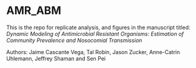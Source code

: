# AMR_ABM

This is the repo for replicate analysis, and figures in the manuscript titled: *Dynamic Modeling of Antimicrobial Resistant Organisms: Estimation of Community Prevalence and Nosocomial Transmission* 

Authors: Jaime Cascante Vega, Tal Robin, Jason Zucker, Anne-Catrin Uhlemann, Jeffrey Shaman and Sen Pei
